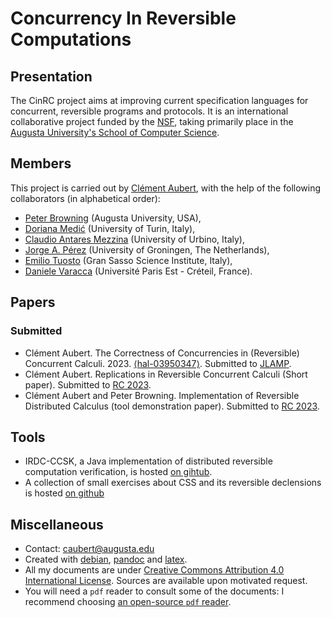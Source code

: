 # Concurrency In Reversible Computations

## Presentation

The CinRC project aims at improving current specification languages for concurrent, reversible programs and protocols.
It is an international collaborative project funded by the [NSF](https://www.nsf.gov/awardsearch/showAward?AWD_ID=2242786), taking primarily place in the [Augusta University's School of Computer Science](https://www.augusta.edu/ccs/).

## Members

This project is carried out by [Clément Aubert](https://spots.augusta.edu/caubert/), with the help of the following collaborators (in alphabetical order):

- [Peter Browning](https://peterjbrowning.com/) (Augusta University, USA),
- [Doriana Medić](https://alpha.di.unito.it/doriana-medic/) (University of Turin, Italy),
- [Claudio Antares Mezzina](https://sites.google.com/view/claudio-mezzina) (University of Urbino, Italy),
- [Jorge A. Pérez](https://www.jperez.nl/) (University of Groningen, The Netherlands),
- [Emilio Tuosto](https://cs.gssi.it/emilio.tuosto/) (Gran Sasso Science Institute, Italy),
- [Daniele Varacca](https://www.lacl.fr/~dvaracca/) (Université Paris Est - Créteil, France).

## Papers

### Submitted

- Clément Aubert. The Correctness of Concurrencies in (Reversible) Concurrent Calculi. 2023. [⟨hal-03950347⟩](https://hal.science/hal-03950347v1). Submitted to [JLAMP](https://www.sciencedirect.com/journal/journal-of-logical-and-algebraic-methods-in-programming/).
- Clément Aubert. Replications in Reversible Concurrent Calculi (Short paper). Submitted to [RC 2023](https://reversible-computation-2023.github.io/site/).
- Clément Aubert and Peter Browning. Implementation of Reversible Distributed Calculus (tool demonstration paper).  Submitted to [RC 2023](https://reversible-computation-2023.github.io/site/).

## Tools

- IRDC-CCSK, a Java implementation of distributed reversible computation verification, is hosted [on gihtub](https://github.com/CinRC/IRDC-CCSK).
- A collection of small exercises about CSS and its reversible declensions is hosted [on github](https://github.com/CinRC/Exercises-on-CCS-CCSK-and-RCCS)

## Miscellaneous
<!--{.unlisted}-->

* Contact: [caubert@augusta.edu](mailto:caubert@augusta.edu)
* Created with [debian](https://www.debian.org/), [pandoc](https://pandoc.org/) and [latex](https://www.latex-project.org/).
* All my documents are under [Creative Commons Attribution 4.0 International License](https://creativecommons.org/licenses/by/4.0/). Sources are available upon motivated request.
* You will need a `pdf` reader to consult some of the documents: I recommend choosing [an open-source `pdf` reader](https://pdfreaders.org/).
